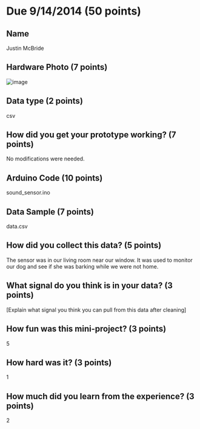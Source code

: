 # Due 9/14/2014  (50 points)


## Name
Justin McBride

## Hardware Photo (7 points)
![image](hardware.png?raw=true)

## Data type (2 points) 
csv

## How did you get your prototype working? (7 points)
No modifications were needed.

## Arduino Code (10 points)
sound_sensor.ino

## Data Sample (7 points)
data.csv

## How did you collect this data? (5 points)
The sensor was in our living room near our window. It was used to monitor our dog and see if she was barking while we were not home.

## What signal do you think is in your data? (3 points)
[Explain what signal you think you can pull from this data after cleaning] 

## How fun was this mini-project? (3 points)
5

## How hard was it? (3 points)
1

## How much did you learn from the experience? (3 points)
2
